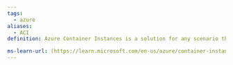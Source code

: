 ```yaml
---
tags:
  - azure
aliases:
  - ACI
definition: Azure Container Instances is a solution for any scenario that can operate in isolated containers, without orchestration.

ms-learn-url: (https://learn.microsoft.com/en-us/azure/container-instances/)
---
```


